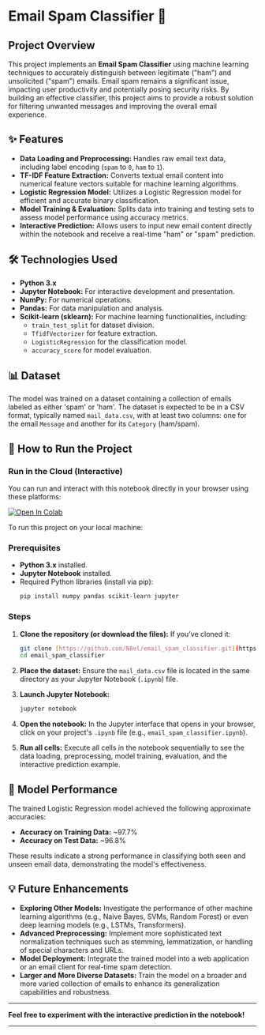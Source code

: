 # Email Spam Classifier 📧

## Project Overview

This project implements an **Email Spam Classifier** using machine learning techniques to accurately distinguish between legitimate ("ham") and unsolicited ("spam") emails. Email spam remains a significant issue, impacting user productivity and potentially posing security risks. By building an effective classifier, this project aims to provide a robust solution for filtering unwanted messages and improving the overall email experience.

## ✨ Features

* **Data Loading and Preprocessing:** Handles raw email text data, including label encoding (`spam` to `0`, `ham` to `1`).
* **TF-IDF Feature Extraction:** Converts textual email content into numerical feature vectors suitable for machine learning algorithms.
* **Logistic Regression Model:** Utilizes a Logistic Regression model for efficient and accurate binary classification.
* **Model Training & Evaluation:** Splits data into training and testing sets to assess model performance using accuracy metrics.
* **Interactive Prediction:** Allows users to input new email content directly within the notebook and receive a real-time "ham" or "spam" prediction.

## 🛠️ Technologies Used

* **Python 3.x**
* **Jupyter Notebook:** For interactive development and presentation.
* **NumPy:** For numerical operations.
* **Pandas:** For data manipulation and analysis.
* **Scikit-learn (sklearn):** For machine learning functionalities, including:
    * `train_test_split` for dataset division.
    * `TfidfVectorizer` for feature extraction.
    * `LogisticRegression` for the classification model.
    * `accuracy_score` for model evaluation.

## 📊 Dataset

The model was trained on a dataset containing a collection of emails labeled as either 'spam' or 'ham'. The dataset is expected to be in a CSV format, typically named `mail_data.csv`, with at least two columns: one for the email `Message` and another for its `Category` (ham/spam).

## 🚀 How to Run the Project

### Run in the Cloud (Interactive)

You can run and interact with this notebook directly in your browser using these platforms:

[![Open In Colab](https://colab.research.google.com/assets/colab-badge.svg)](https://colab.research.google.com/github/N8el/email_spam_classifier/blob/main/Email%20spam%20classifier.ipynb)

To run this project on your local machine:

### Prerequisites

* **Python 3.x** installed.
* **Jupyter Notebook** installed.
* Required Python libraries (install via pip):
    ```bash
    pip install numpy pandas scikit-learn jupyter
    ```

### Steps

1.  **Clone the repository (or download the files):**
    If you've cloned it:
    ```bash
    git clone [https://github.com/N8el/email_spam_classifier.git](https://github.com/N8el/email_spam_classifier.git)
    cd email_spam_classifier
    ```

2.  **Place the dataset:** Ensure the `mail_data.csv` file is located in the same directory as your Jupyter Notebook (`.ipynb`) file.

3.  **Launch Jupyter Notebook:**
    ```bash
    jupyter notebook
    ```

4.  **Open the notebook:** In the Jupyter interface that opens in your browser, click on your project's `.ipynb` file (e.g., `email_spam_classifier.ipynb`).

5.  **Run all cells:** Execute all cells in the notebook sequentially to see the data loading, preprocessing, model training, evaluation, and the interactive prediction example.


## 🎯 Model Performance

The trained Logistic Regression model achieved the following approximate accuracies:

* **Accuracy on Training Data:** ~97.7%
* **Accuracy on Test Data:** ~96.8%

These results indicate a strong performance in classifying both seen and unseen email data, demonstrating the model's effectiveness.

## 💡 Future Enhancements

* **Exploring Other Models:** Investigate the performance of other machine learning algorithms (e.g., Naive Bayes, SVMs, Random Forest) or even deep learning models (e.g., LSTMs, Transformers).
* **Advanced Preprocessing:** Implement more sophisticated text normalization techniques such as stemming, lemmatization, or handling of special characters and URLs.
* **Model Deployment:** Integrate the trained model into a web application or an email client for real-time spam detection.
* **Larger and More Diverse Datasets:** Train the model on a broader and more varied collection of emails to enhance its generalization capabilities and robustness.

---

**Feel free to experiment with the interactive prediction in the notebook!**

---
